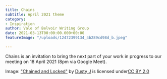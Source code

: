 ```yaml
---
title: Chains
subtitle: April 2021 theme
category:
- Inspiration
author: Vale of Belvoir Writing Group
date: 2021-03-13T00:00:00.000+00:00
featureImage: "/uploads/12472399134_4b289cd98d_b.jpeg"

---
```

Chains is an invitation to bring the next part of your work in progress to our meeting on 18 April 2021 (8pm via Google Meet).

Image: ["Chained and Locked"](https://www.flickr.com/photos/55608722@N06/12472399134) by [Dusty J](https://www.flickr.com/photos/55608722@N06) is licensed under[CC BY 2.0](https://creativecommons.org/licenses/by/2.0/?ref=ccsearch&atype=rich)